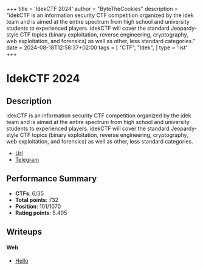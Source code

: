 +++
title = 'IdekCTF 2024'
author = "ByteTheCookies"
description = "idekCTF is an information security CTF competition organized by the idek team and is aimed at the entire spectrum from high school and university students to experienced players. idekCTF will cover the standard Jeopardy-style CTF topics (binary exploitation, reverse engineering, cryptography, web exploitation, and forensics) as well as other, less standard categories."
date = 2024-08-18T12:58:37+02:00
tags = [
    "CTF",
    "Idek",
]
type = 'list'
+++

# IdekCTF 2024

## Description

idekCTF is an information security CTF competition organized by the idek team and is aimed at the entire spectrum from high school and university students to experienced players. idekCTF will cover the standard Jeopardy-style CTF topics (binary exploitation, reverse engineering, cryptography, web exploitation, and forensics) as well as other, less standard categories.

- [Url](https://ctf.idek.team/)
- [Telegram](/)

## Performance Summary

- **CTFs**: 6/35
- **Total points**: 732
- **Position**: 101/1070
- **Rating points**: 5.405

## Writeups

#### Web

- [Hello](/writeups/idekctf2024/hello/)
